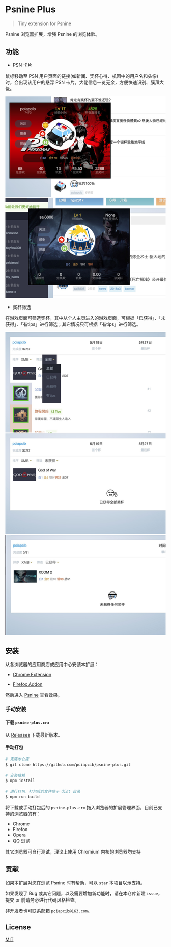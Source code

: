 # Psnine Plus

> Tiny extension for Psnine

Psnine 浏览器扩展，增强 Psnine 的浏览体验。

## 功能

- PSN 卡片

鼠标移动至 PSN 用户页面的链接(如新闻、奖杯心得、机因中的用户名和头像)时，会出现该用户的悬浮 PSN 卡片，大佬信息一览无余，方便快速识别、膜拜大佬。

![头像悬浮预览](screenshots/1.jpeg) 
![用户名悬浮预览](screenshots/2.jpeg)

- 奖杯筛选

在游戏页面可筛选奖杯，其中从个人主页进入的游戏页面，可根据「已获得」、「未获得」、「有tips」进行筛选；其它情况只可根据「有tips」进行筛选。

![筛选奖杯](screenshots/3.jpeg) 
![已获得全部奖杯](screenshots/4.jpeg)
![未获得全部奖杯](screenshots/5.jpeg)

## 安装

从各浏览器的应用商店或应用中心安装本扩展：

- [Chrome Extension](https://chrome.google.com/webstore/detail/psnine-plus/lpalganafhechhdedehdbaenciakmgka)

- [Firefox Addon](https://addons.mozilla.org/zh-CN/firefox/addon/psnine-plus)

然后进入 [Psnine](https://psnine.com) 查看效果。

### 手动安装

#### 下载 `psnine-plus.crx`

从 [Releases](https://github.com/pciapcib/psnine-plus/releases) 下载最新版本。

#### 手动打包

``` bash
# 克隆本仓库
$ git clone https://github.com/pciapcib/psnine-plus.git

# 安装依赖
$ npm install

# 进行打包，打包后的文件位于 dist 目录
$ npm run build
```

将下载或手动打包后的 `psnine-plus.crx` 拖入浏览器的扩展管理界面，目前已支持的浏览器的有：

- Chrome 
- Firefox
- Opera
- QQ 浏览

其它浏览器可自行测试，理论上使用 Chromium 内核的浏览器均支持

## 贡献

如果本扩展对您在浏览 Psnine 时有帮助，可以 `star` 本项目以示支持。

如果发现了 Bug 或其它问题，以及需要增加新功能时，请在本仓库新建 `issue`，提交 pr 前请务必进行代码风格检查。

非开发者也可联系邮箱 `pciapcib@163.com`。

## License

[MIT](https://opensource.org/licenses/MIT)
